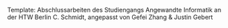 Template: Abschlussarbeiten des Studiengangs Angewandte Informatik an der HTW Berlin C. Schmidt, angepasst von Gefei Zhang & Justin Gebert